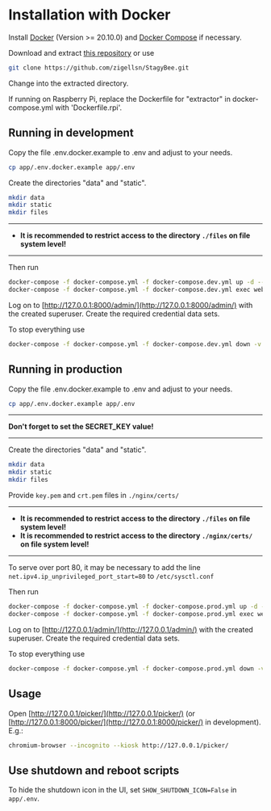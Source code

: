 # Installation with Docker

Install [Docker](https://docs.docker.com/install/) (Version >= 20.10.0) and [Docker Compose](https://docs.docker.com/compose/) if necessary.

Download and extract [this repository](https://github.com/zigellsn/StagyBee/archive/master.zip) or use
``` bash
git clone https://github.com/zigellsn/StagyBee.git
```
Change into the extracted directory.

If running on Raspberry Pi, replace the Dockerfile for "extractor" in docker-compose.yml with 'Dockerfile.rpi'.

## Running in development
Copy the file .env.docker.example to .env and adjust to your needs.
``` bash
cp app/.env.docker.example app/.env
```

Create the directories "data" and "static".
``` bash
mkdir data
mkdir static
mkdir files
```

---
- **It is recommended to restrict access to the directory `./files` on file system level!**
---

Then run
``` bash
docker-compose -f docker-compose.yml -f docker-compose.dev.yml up -d --build
docker-compose -f docker-compose.yml -f docker-compose.dev.yml exec web python manage.py createsuperuser
```

Log on to [http://127.0.0.1:8000/admin/](http://127.0.0.1:8000/admin/) with the created superuser.
Create the required credential data sets.

To stop everything use
``` bash
docker-compose -f docker-compose.yml -f docker-compose.dev.yml down -v
```

## Running in production
Copy the file .env.docker.example to .env and adjust to your needs.
``` bash
cp app/.env.docker.example app/.env
```

---
**Don't forget to set the SECRET_KEY value!**

---

Create the directories "data" and "static".
``` bash
mkdir data
mkdir static
mkdir files
```

Provide `key.pem` and `crt.pem` files in `./nginx/certs/`

---
- **It is recommended to restrict access to the directory `./files` on file system level!**
- **It is recommended to restrict access to the directory `./nginx/certs/` on file system level!**
---

To serve over port 80, it may be necessary to add the line `net.ipv4.ip_unprivileged_port_start=80` to `/etc/sysctl.conf`

Then run
``` bash
docker-compose -f docker-compose.yml -f docker-compose.prod.yml up -d --build
docker-compose -f docker-compose.yml -f docker-compose.prod.yml exec web python manage.py createsuperuser
```

Log on to [http://127.0.0.1/admin/](http://127.0.0.1/admin/) with the created superuser.
Create the required credential data sets.

To stop everything use
``` bash
docker-compose -f docker-compose.yml -f docker-compose.prod.yml down -v
```
## Usage

Open [http://127.0.0.1/picker/](http://127.0.0.1/picker/) (or [http://127.0.0.1:8000/picker/](http://127.0.0.1:8000/picker/) 
in development). E.g.:
```bash
chromium-browser --incognito --kiosk http://127.0.0.1/picker/
```

## Use shutdown and reboot scripts

To hide the shutdown icon in the UI, set `SHOW_SHUTDOWN_ICON=False` in `app/.env`.
